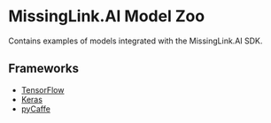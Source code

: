 # MissingLink.AI Model Zoo
Contains examples of models integrated with the MissingLink.AI SDK.

## Frameworks

* [TensorFlow](https://github.com/missinglinkai/model-zoo/tree/master/tensorflow)
* [Keras](https://github.com/missinglinkai/model-zoo/tree/master/keras)
* [pyCaffe](https://github.com/missinglinkai/model-zoo/tree/master/pycaffe)
